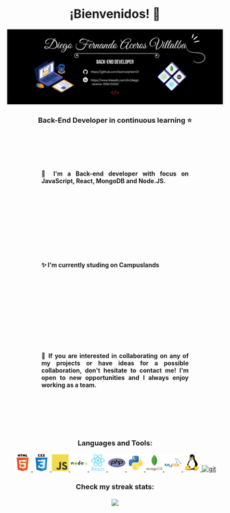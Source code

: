 
<div id="header" align="center">
<h1 align="center"> ¡Bienvenidos! 👋 </h1>
<img src="Banner Diego.png" width="800">
  <h3 align="center">  Back-End Developer in continuous learning ⭐ </h3>
 
</div>

  <h4 style="padding: 80px; text-align: justify"> 🎯 I'm a Back-end developer with focus on JavaScript, React, MongoDB and Node.JS. </h4>
    
<p>  <h4 style="padding: 80px; text-align: justify"> ✨ I'm currently studing on Campuslands </p> </h4>
  
<p>  <h4 style="padding: 80px; text-align: justify"> 🙋 If you are interested in collaborating on any of my projects or have ideas for a possible collaboration, don't hesitate to contact me! I'm open to new opportunities and I always enjoy working as a team.  </p> </h4>




<h3 align="center"> Languages and Tools: </h3>
    <p align="center">
  <a href="https://www.w3.org/html/" target="_blank" rel="noreferrer"> <img src="https://raw.githubusercontent.com/devicons/devicon/master/icons/html5/html5-original-wordmark.svg" alt="html5" width="40" height="40"/> </a>
 <a href="https://www.w3schools.com/css/" target="_blank" rel="noreferrer"> <img src="https://raw.githubusercontent.com/devicons/devicon/master/icons/css3/css3-original-wordmark.svg" alt="css3" width="40" height="40"/> </a> 
  <a href="https://developer.mozilla.org/en-US/docs/Web/JavaScript" target="_blank" rel="noreferrer"> <img src="https://raw.githubusercontent.com/devicons/devicon/master/icons/javascript/javascript-original.svg" alt="javascript" width="40" height="40"/> </a>
      <a href="https://nodejs.org" target="_blank" rel="noreferrer"> <img src="https://raw.githubusercontent.com/devicons/devicon/master/icons/nodejs/nodejs-original-wordmark.svg" alt="nodejs" width="40" height="40"/> </a>
       <a href="https://reactjs.org/" target="_blank" rel="noreferrer"> <img src="https://raw.githubusercontent.com/devicons/devicon/master/icons/react/react-original-wordmark.svg" alt="react" width="40" height="40"/> </a>
      <a href="https://www.php.net" target="_blank" rel="noreferrer"> <img src="https://raw.githubusercontent.com/devicons/devicon/master/icons/php/php-original.svg" alt="php" width="40" height="40"/> </a>
      <a href="https://www.python.org" target="_blank" rel="noreferrer"> <img src="https://raw.githubusercontent.com/devicons/devicon/master/icons/python/python-original.svg" alt="python" width="40" height="40"/> </a>
      <a href="https://www.mongodb.com/" target="_blank" rel="noreferrer"> <img src="https://raw.githubusercontent.com/devicons/devicon/master/icons/mongodb/mongodb-original-wordmark.svg" alt="mongodb" width="40" height="40"/>
    <a href="https://www.mysql.com/" target="_blank" rel="noreferrer"> <img src="https://raw.githubusercontent.com/devicons/devicon/master/icons/mysql/mysql-original-wordmark.svg" alt="mysql" width="40" height="40"/> </a>
  <a href="https://www.linux.org/" target="_blank" rel="noreferrer"> <img src="https://raw.githubusercontent.com/devicons/devicon/master/icons/linux/linux-original.svg" alt="linux" width="40" height="40"/> </a>
 <a href="https://git-scm.com/" target="_blank" rel="noreferrer"> <img src="https://www.vectorlogo.zone/logos/git-scm/git-scm-icon.svg" alt="git" width="40" height="40"/> </a>

 </p>

 <div class="container_container" align="center">
    <div class="container">
      <h3 align="center"> Check my streak stats: </h3>
        <img align="center" src="https://github-readme-streak-stats.herokuapp.com/?user=Zachlesk&theme=dark&hide_border=true"/>
    </div>
</div>


